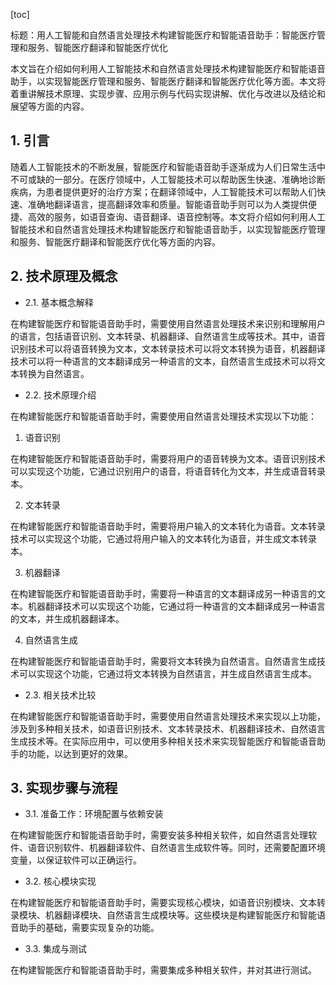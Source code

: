 
[toc]                    
                
                
标题：用人工智能和自然语言处理技术构建智能医疗和智能语音助手：智能医疗管理和服务、智能医疗翻译和智能医疗优化

本文旨在介绍如何利用人工智能技术和自然语言处理技术构建智能医疗和智能语音助手，以实现智能医疗管理和服务、智能医疗翻译和智能医疗优化等方面。本文将着重讲解技术原理、实现步骤、应用示例与代码实现讲解、优化与改进以及结论和展望等方面的内容。

## 1. 引言

随着人工智能技术的不断发展，智能医疗和智能语音助手逐渐成为人们日常生活中不可或缺的一部分。在医疗领域中，人工智能技术可以帮助医生快速、准确地诊断疾病，为患者提供更好的治疗方案；在翻译领域中，人工智能技术可以帮助人们快速、准确地翻译语言，提高翻译效率和质量。智能语音助手则可以为人类提供便捷、高效的服务，如语音查询、语音翻译、语音控制等。本文将介绍如何利用人工智能技术和自然语言处理技术构建智能医疗和智能语音助手，以实现智能医疗管理和服务、智能医疗翻译和智能医疗优化等方面的内容。

## 2. 技术原理及概念

- 2.1. 基本概念解释

在构建智能医疗和智能语音助手时，需要使用自然语言处理技术来识别和理解用户的语言，包括语音识别、文本转录、机器翻译、自然语言生成等技术。其中，语音识别技术可以将语音转换为文本，文本转录技术可以将文本转换为语音，机器翻译技术可以将一种语言的文本翻译成另一种语言的文本，自然语言生成技术可以将文本转换为自然语言。

- 2.2. 技术原理介绍

在构建智能医疗和智能语音助手时，需要使用自然语言处理技术实现以下功能：

1. 语音识别

在构建智能医疗和智能语音助手时，需要将用户的语音转换为文本。语音识别技术可以实现这个功能，它通过识别用户的语音，将语音转化为文本，并生成语音转录本。

2. 文本转录

在构建智能医疗和智能语音助手时，需要将用户输入的文本转化为语音。文本转录技术可以实现这个功能，它通过将用户输入的文本转化为语音，并生成文本转录本。

3. 机器翻译

在构建智能医疗和智能语音助手时，需要将一种语言的文本翻译成另一种语言的文本。机器翻译技术可以实现这个功能，它通过将一种语言的文本翻译成另一种语言的文本，并生成机器翻译本。

4. 自然语言生成

在构建智能医疗和智能语音助手时，需要将文本转换为自然语言。自然语言生成技术可以实现这个功能，它通过将文本转换为自然语言，并生成自然语言生成本。

- 2.3. 相关技术比较

在构建智能医疗和智能语音助手时，需要使用自然语言处理技术来实现以上功能，涉及到多种相关技术，如语音识别技术、文本转录技术、机器翻译技术、自然语言生成技术等。在实际应用中，可以使用多种相关技术来实现智能医疗和智能语音助手的功能，以达到更好的效果。

## 3. 实现步骤与流程

- 3.1. 准备工作：环境配置与依赖安装

在构建智能医疗和智能语音助手时，需要安装多种相关软件，如自然语言处理软件、语音识别软件、机器翻译软件、自然语言生成软件等。同时，还需要配置环境变量，以保证软件可以正确运行。

- 3.2. 核心模块实现

在构建智能医疗和智能语音助手时，需要实现核心模块，如语音识别模块、文本转录模块、机器翻译模块、自然语言生成模块等。这些模块是构建智能医疗和智能语音助手的基础，需要实现复杂的功能。

- 3.3. 集成与测试

在构建智能医疗和智能语音助手时，需要集成多种相关软件，并对其进行测试。


